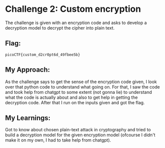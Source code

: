 # Challenge 2: Custom encryption
The challenge is given with an encryption code and asks to develop a decryption model to decrypt the cipher into plain text.

## Flag:
```
picoCTF{custom_d2cr0pt6d_49fbee5b}
```

## My Approach:
As the challenge says to get the sense of the encryption code given, I look over that python code to understand what going on. For that, I saw the code and took help from chatgpt to some extent (not gonna lie) to understand what the code is actually about and also to get help in getting the decryption code. After that I run on the inputs given and got the flag.

## My Learnings:
Got to know about chosen plain-text attack in cryptography and tried to build a decryption model for the given encryption model (ofcourse I didn't make it on my own, I had to take help from chatgpt).


